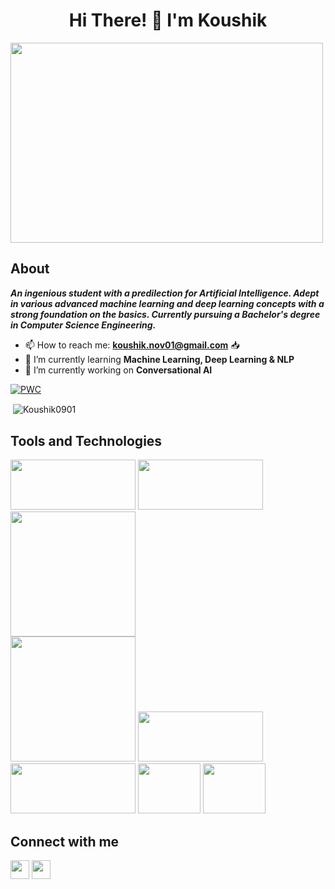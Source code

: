 <h1 align="center">Hi There! 👋 I'm Koushik</h1> 
<img target="_blank" src="https://i.pinimg.com/originals/66/83/3e/66833e07d6fb9eb5d724e47d0c814285.gif" width = 500 height = 320>

## About
 ***An ingenious student with a predilection for Artificial Intelligence. Adept in various advanced machine learning and deep learning concepts with a strong foundation on the basics. Currently pursuing a Bachelor's degree in Computer Science Engineering.*** 
 - 📫 How to reach me: **koushik.nov01@gmail.com** 📥
 - 🌱 I’m currently learning **Machine Learning, Deep Learning & NLP**
 - 🔭 I’m currently working on **Conversational AI**

[![PWC](https://img.shields.io/endpoint.svg?url=https://paperswithcode.com/badge/vision-transformer-based-covid-19-detection/covid-19-diagnosis-on-covid-19-cxr-dataset)](https://paperswithcode.com/sota/covid-19-diagnosis-on-covid-19-cxr-dataset?p=vision-transformer-based-covid-19-detection)
<p>&nbsp;<img align="center" src="https://github-readme-stats.vercel.app/api?username=Koushik0901&show_icons=true&locale=en" alt="Koushik0901" /></p>
 
## Tools and Technologies
   
  [<img target="_blank" src="https://numpy.org/images/logos/numpy.svg" width=200 height=80>](https://numpy.org/)
  [<img target="_blank" src="https://matplotlib.org/_static/logo2_compressed.svg" width=200 height=80>](https://matplotlib.org/)
  [<img target="_blank" src="https://scikit-learn.org/stable/_static/scikit-learn-logo-small.png" width=200>](https://scikit-learn.org/stable/)  
  [<img target="_blank" src="https://keras.io/img/logo.png" width=200>](https://keras.io/)
  [<img target="_blank" src="https://www.gstatic.com/devrel-devsite/prod/vfae72444d3bdc8ae13b8cc5631b2eafccb5edbf6e3dc3e733b21af239a5c570e/tensorflow/images/lockup.svg" width=200 height=80>](https://www.tensorflow.org/) 
  [<img target="_blank" src="https://raw.githubusercontent.com/pytorch/pytorch/master/docs/source/_static/img/pytorch-logo-dark.png" width=200 height=80>](https://pytorch.org/) 
  [<img target="_blank" src="https://opencv.org/wp-content/uploads/2019/02/opencv-logo-1.png" width=100 height=80>](https://opencv.org/)
  [<img target="_blank" src="https://seeklogo.com/images/A/amazon-web-services-aws-logo-6C2E3DCD3E-seeklogo.com.png" width=100 height=80>](https://aws.amazon.com/)
  
  

  
## Connect with me
  [<img height="30" src="https://img.shields.io/badge/linkedin-blue.svg?&style=for-the-badge&logo=linkedin&logoColor=white" />][LinkedIn]
  [<img height="30" src = "https://img.shields.io/badge/gmail-c14438?&style=for-the-badge&logo=gmail&logoColor=white">][gmail]
  
  
  [gmail]: https://gmail.com
  [linkedin]: https://www.linkedin.com/in/koushik-sivarama-krishnan/
